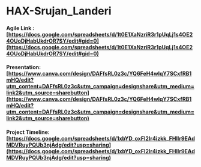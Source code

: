 # HAX-Srujan_Landeri

#### Agile Link :  [https://docs.google.com/spreadsheets/d/1t0E1XaNzriR3r1pUqLj1s4OE24OUoDjHabUkdrOR7SY/edit#gid=0](https://docs.google.com/spreadsheets/d/1t0E1XaNzriR3r1pUqLj1s4OE24OUoDjHabUkdrOR7SY/edit#gid=0)

#### Presentation: [https://www.canva.com/design/DAFfsRL0z3c/YQ6FeH4wlqY7SCxfRB1mHQ/edit?utm_content=DAFfsRL0z3c&utm_campaign=designshare&utm_medium=link2&utm_source=sharebutton](https://www.canva.com/design/DAFfsRL0z3c/YQ6FeH4wlqY7SCxfRB1mHQ/edit?utm_content=DAFfsRL0z3c&utm_campaign=designshare&utm_medium=link2&utm_source=sharebutton)

#### Project Timeline: [https://docs.google.com/spreadsheets/d/1xbYD_oxFl2Ir4izkk_FHlIr9EAdMDVRuyPQUb3njAdg/edit?usp=sharing](https://docs.google.com/spreadsheets/d/1xbYD_oxFl2Ir4izkk_FHlIr9EAdMDVRuyPQUb3njAdg/edit?usp=sharing)
